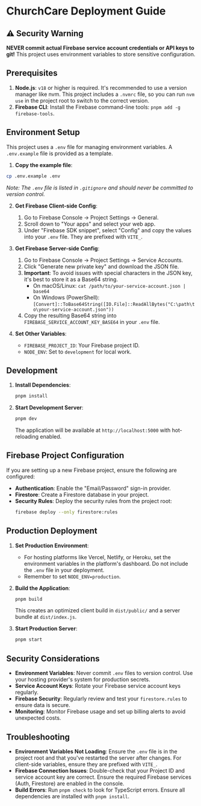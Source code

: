 # ChurchCare Deployment Guide

## ⚠️ Security Warning

**NEVER commit actual Firebase service account credentials or API keys to git!** This project uses environment variables to store sensitive configuration.

## Prerequisites

1.  **Node.js**: `v18` or higher is required. It's recommended to use a version manager like nvm. This project includes a `.nvmrc` file, so you can run `nvm use` in the project root to switch to the correct version.
2.  **Firebase CLI**: Install the Firebase command-line tools: `pnpm add -g firebase-tools`.

## Environment Setup

This project uses a `.env` file for managing environment variables. A `.env.example` file is provided as a template.

1.  **Copy the example file**:
   ```bash
   cp .env.example .env
   ```
   *Note: The `.env` file is listed in `.gitignore` and should never be committed to version control.*

2.  **Get Firebase Client-side Config**:
    1.  Go to Firebase Console → Project Settings → General.
    2.  Scroll down to "Your apps" and select your web app.
    3.  Under "Firebase SDK snippet", select "Config" and copy the values into your `.env` file. They are prefixed with `VITE_`.

3.  **Get Firebase Server-side Config**:
    1.  Go to Firebase Console → Project Settings → Service Accounts.
    2.  Click "Generate new private key" and download the JSON file.
    3.  **Important**: To avoid issues with special characters in the JSON key, it's best to store it as a Base64 string.
        -   On macOS/Linux: `cat /path/to/your-service-account.json | base64`
        -   On Windows (PowerShell): `[Convert]::ToBase64String([IO.File]::ReadAllBytes("C:\path\to\your-service-account.json"))`
    4.  Copy the resulting Base64 string into `FIREBASE_SERVICE_ACCOUNT_KEY_BASE64` in your `.env` file.

4.  **Set Other Variables**:
    -   `FIREBASE_PROJECT_ID`: Your Firebase project ID.
    -   `NODE_ENV`: Set to `development` for local work.

## Development

1.  **Install Dependencies**:
    ```bash
    pnpm install
    ```

2.  **Start Development Server**:
    ```bash
    pnpm dev
    ```
    The application will be available at `http://localhost:5000` with hot-reloading enabled.

## Firebase Project Configuration

If you are setting up a new Firebase project, ensure the following are configured:

-   **Authentication**: Enable the "Email/Password" sign-in provider.
-   **Firestore**: Create a Firestore database in your project.
-   **Security Rules**: Deploy the security rules from the project root:
    ```bash
    firebase deploy --only firestore:rules
    ```

## Production Deployment

1.  **Set Production Environment**:
    -   For hosting platforms like Vercel, Netlify, or Heroku, set the environment variables in the platform's dashboard. Do not include the `.env` file in your deployment.
    -   Remember to set `NODE_ENV=production`.

2.  **Build the Application**:
    ```bash
    pnpm build
    ```
    This creates an optimized client build in `dist/public/` and a server bundle at `dist/index.js`.

3.  **Start Production Server**:
    ```bash
    pnpm start
    ```

## Security Considerations

-   **Environment Variables**: Never commit `.env` files to version control. Use your hosting provider's system for production secrets.
-   **Service Account Keys**: Rotate your Firebase service account keys regularly.
-   **Firebase Security**: Regularly review and test your `firestore.rules` to ensure data is secure.
-   **Monitoring**: Monitor Firebase usage and set up billing alerts to avoid unexpected costs.

## Troubleshooting

-   **Environment Variables Not Loading**: Ensure the `.env` file is in the project root and that you've restarted the server after changes. For client-side variables, ensure they are prefixed with `VITE_`.
-   **Firebase Connection Issues**: Double-check that your Project ID and service account key are correct. Ensure the required Firebase services (Auth, Firestore) are enabled in the console.
-   **Build Errors**: Run `pnpm check` to look for TypeScript errors. Ensure all dependencies are installed with `pnpm install`.
